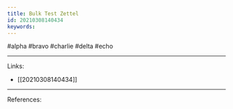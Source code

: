 ```yaml
---
title: Bulk Test Zettel
id: 20210308140434
keywords:
---
```

#alpha #bravo #charlie #delta #echo

---
Links:

- [[20210308140434]]

---
References:

